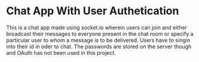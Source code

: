 # Chat App With User Authetication

This is a chat app made using socket.io wherein users can join and either broadcast their messages to everyone present in the chat room or specify a particular user to whom a message is to be delivered. Users have to singin into their id in oder to chat. The passwords are stored on the server though and OAuth has not been used in this project.





